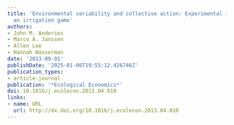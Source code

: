```yaml
---
title: 'Environmental variability and collective action: Experimental insights from
  an irrigation game'
authors:
- John M. Anderies
- Marco A. Janssen
- Allen Lee
- Hannah Wasserman
date: '2013-09-01'
publishDate: '2025-01-06T19:55:12.426746Z'
publication_types:
- article-journal
publication: '*Ecological Economics*'
doi: 10.1016/j.ecolecon.2013.04.010
links:
- name: URL
  url: http://dx.doi.org/10.1016/j.ecolecon.2013.04.010
---
```

